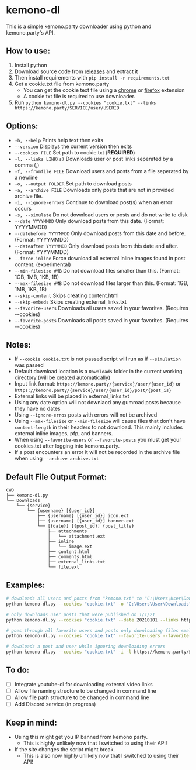 # kemono-dl
This is a simple kemono.party downloader using python and kemono.party's API.

## How to use:
1. Install python
2. Download source code from [releases](https://github.com/AplhaSlayer1964/Kemono.party-Downloader/releases) and extract it
3. Then install requirements with  `pip install -r requirements.txt`
4. Get a cookie.txt file from kemono.party 
   - You can get the cookie text file using a [chrome](https://chrome.google.com/webstore/detail/get-cookiestxt/bgaddhkoddajcdgocldbbfleckgcbcid?hl=en) or [firefox](https://addons.mozilla.org/en-US/firefox/addon/cookies-txt/) extension
   - A cookie.txt file is required to use downloader.
5. Run `python kemono-dl.py --cookies "cookie.txt" --links https://kemono.party/SERVICE/user/USERID`


## Options:
- `-h, --help` Prints help text then exits
- `--version` Displays the current version then exits
- `--cookies FILE` Set path to cookie.txt (**REQUIRED**)
- `-l, --links LINK(s)` Downloads user or post links seperated by a comma (,)
- `-f, --fromfile FILE` Download users and posts from a file seperated by a newline
- `-o, --output FOLDER` Set path to download posts
- `-a, --archive FILE` Downloads only posts that are not in provided archive file. 
- `-i, --ignore-errors` Continue to download post(s) when an error occurs
- `-s, --simulate` Do not download users or posts and do not write to disk
- `--date YYYYMMDD` Only download posts from this date. (Format: YYYYMMDD)
- `--datebefore YYYYMMDD` Only download posts from this date and before. (Format: YYYYMMDD)
- `--dateafter YYYYMMDD` Only download posts from this date and after. (Format: YYYYMMDD)
- `--force-inline` Force download all external inline images found in post content. (experimental)
- `--min-filesize #MB` Do not download files smaller than this. (Format: 1GB, 1MB, 1KB, 1B)
- `--max-filesize #MB` Do not download files larger than this. (Format: 1GB, 1MB, 1KB, 1B)
- `--skip-content` Skips creating content.html
- `--skip-embeds` Skips creating external_links.txt
- `--favorite-users` Downloads all users saved in your favorites. (Requires --cookies)
- `--favorite-posts` Downloads all posts saved in your favorites. (Requires --cookies)

## Notes:
- If ```--cookie cookie.txt``` is not passed script will run as if ```--simulation``` was passed
- Default download location is a ```Downloads``` folder in the current working directory (will be created automatically)
- Input link format: ```https://kemono.party/{service}/user/{user_id}``` or ```https://kemono.party/{service}/user/{user_id}/post/{post_is}```
- External links will be placed in external_links.txt
- Using any date option will not downlaod any gumroad posts because they have no dates
- Using ```--ignore-erros``` posts with errors will not be archived
- Using ```--max-filesize``` or ```--min-filesize``` will cause files that don't have ```content-length``` in their headers to not download. This mainly includes external inline images, pfp, and banners.
- When using ```--favorite-users``` or ```--favorite-posts``` you must get your cookies.txt after logging into kemono.party.
- If a post encounters an error it will not be recorded in the archive file when using ```--archive archive.txt```

## Default File Output Format:
```
CWD
├── kemono-dl.py
└── Downloads
    └── {service}
        └── {username} [{user_id}]
            ├── {username} [{user_id}] icon.ext
            ├── {username} [{user_id}] banner.ext
            └── [{date}] [{post_id}] {post_title}
                ├── attachments
                │   └── attachment.ext
                ├── inline
                │   └── image.ext
                ├── content.html
                ├── comments.html
                ├── external_links.txt
                └── file.ext
```

## Examples:
```bash
# downloads all users and posts from "kemono.txt" to "C:\Users\User\Downloads" while skipping saved posts in "archive.txt"
python kemono-dl.py --cookies "cookie.txt" -o "C:\Users\User\Downloads" --archive "archive.txt" --fromfile "kemono.txt"

# only downloads user posts that were published on 1/1/21
python kemono-dl.py --cookies "cookie.txt" --date 20210101 --links https://kemono.party/SERVICE/user/USERID

# goes through all favorite users and posts only downloading files smaller than 100MB 
python kemono-dl.py --cookies "cookie.txt" --favorite-users --favorite-posts --max-filesize 100MB

# downloads a post and user while ignoring downloading errors
python kemono-dl.py --cookies "cookie.txt" -i -l https://kemono.party/SERVICE/user/USERID/post/POSTID,https://kemono.party/SERVICE/user/USERID
```

## To do:
- [ ] Integrate youtube-dl for downloading external video links
- [ ] Allow file naming structure to be changed in command line
- [ ] Allow file path structure to be changed in command line
- [ ] Add Discord service (in progress)

## Keep in mind:
- Using this might get you IP banned from kemono party.
  - This is highly unlikely now that I switched to using their API!
- If the site changes the script might break.
   - This is also now highly unlikely now that I switched to using their API!
